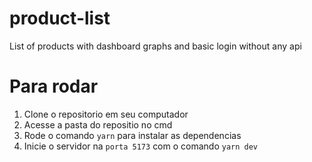 # product-list
List of products with dashboard graphs and basic login without any api

# Para rodar
1.  Clone o repositorio em seu computador
2. Acesse a pasta do repositio no cmd
3. Rode o comando `yarn` para instalar as dependencias
4. Inicie o servidor na `porta 5173` com o comando ` yarn dev `

